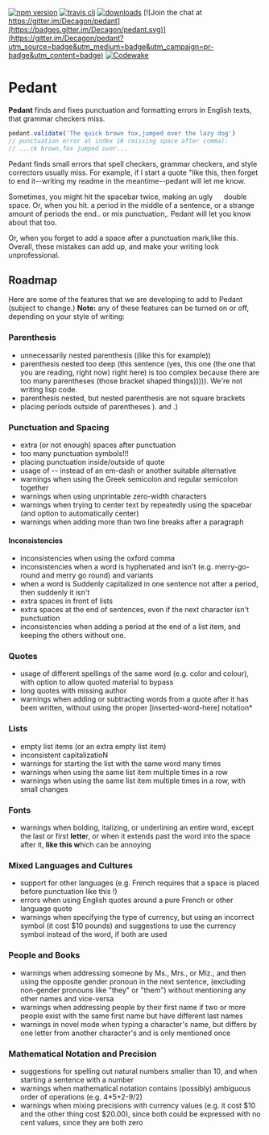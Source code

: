 [![npm version](https://badge.fury.io/js/pedantjs.svg)](https://badge.fury.io/js/pedantjs)  [![travis cli](https://travis-ci.org/Decagon/pedant.svg)](https://travis-ci.org/Decagon/pedant/branches)  [![downloads](https://img.shields.io/npm/dm/pedantjs.svg)](https://www.npmjs.com/package/pedantjs) [![Join the chat at https://gitter.im/Decagon/pedant](https://badges.gitter.im/Decagon/pedant.svg)](https://gitter.im/Decagon/pedant?utm_source=badge&utm_medium=badge&utm_campaign=pr-badge&utm_content=badge) [![Codewake](https://www.codewake.com/badges/codewake.svg)](https://www.codewake.com/p/pedant-6ffb4c6e-0a50-4587-9882-5e798664c6f3)

# Pedant

**Pedant** finds and fixes punctuation and formatting errors in English texts, that grammar checkers miss.

```javascript
pedant.validate('The quick brown fox,jumped over the lazy dog')
// punctuation error at index 16 (missing space after comma):
// ...ck brown,fox jumped over...
```

Pedant finds small errors that spell checkers, grammar checkers, and style correctors usually miss. For example, if I start a quote "like this, then forget to end it--writing my readme in the meantime--pedant will let me know.

Sometimes, you might hit the spacebar  twice, making an ugly `  ` double space. Or, when you hit. a period in the middle of a sentence, or a strange amount of periods the end.. or mix punctuation,. Pedant will let you know about that too.

Or, when you forget to add a space after a punctuation mark,like this. Overall, these mistakes can add up, and make your writing look unprofessional.

## Roadmap

Here are some of the features that we are developing to add to Pedant (subject to change.) **Note:** any of these features can be turned on or off, depending on your style of writing:
### Parenthesis
- unnecessarily nested parenthesis ((like this for example))
- parenthesis nested too deep (this sentence (yes, this one (the one that you are reading, right now) right here) is too complex because there are too many parentheses (those bracket shaped things))))). We're not writing lisp code.
- parenthesis nested, but nested parenthesis are not square brackets
- placing periods outside of parentheses ). and .)

### Punctuation and Spacing
- extra (or not enough) spaces after punctuation
- too many punctuation symbols!!!
- placing punctuation inside/outside of quote
- usage of -- instead of an em-dash or another suitable alternative
- warnings when using the Greek semicolon and regular semicolon together
- warnings when using unprintable zero-width characters
- warnings when trying to center text by repeatedly using the spacebar (and option to automatically center)
- warnings when adding more than two line breaks after a paragraph

#### Inconsistencies
- inconsistencies when using the oxford comma
- inconsistencies when a word is hyphenated and isn't (e.g. merry-go-round and merry go round) and variants
- when a word is Suddenly capitalized in one sentence not after a period, then suddenly it isn't
- extra spaces in front of lists
- extra spaces at the end of sentences, even if the next character isn't punctuation
- inconsistencies when adding a period at the end of a list item, and keeping the others without one.

### Quotes
- usage of different spellings of the same word (e.g. color and colour), with option to allow quoted material to bypass
- long quotes with missing author
- warnings when adding or subtracting words from a quote after it has been written, without using the proper [inserted-word-here] notation*

### Lists
- empty list items (or an extra empty list item)
- inconsistent capitalizatioN
- warnings for starting the list with the same word many times
- warnings when using the same list item multiple times in a row
- warnings when using the same list item multiple times in a row, with small changes

### Fonts
- warnings when bolding, italizing, or underlining an entire word, except the last or first **lette**r, or when it extends past the word into the space after it, **like this w**hich can be annoying

### Mixed Languages and Cultures
- support for other languages (e.g. French requires that a space is placed before punctuation like this !)
- errors when using English quotes around a pure French or other language quote
- warnings when specifying the type of currency, but using an incorrect symbol (it cost $10 pounds) and suggestions to use the currency symbol instead of the word, if both are used

### People and Books
- warnings when addressing someone by Ms., Mrs., or Miz., and then using the opposite gender pronoun in the next sentence, (excluding non-gender pronouns like "they" or "them") without mentioning any other names and vice-versa
- warnings when addressing people by their first name if two or more people exist with the same first name but have different last names
- warnings in novel mode when typing a character's name, but differs by one letter from another character's and is only mentioned once

### Mathematical Notation and Precision
- suggestions for spelling out natural numbers smaller than 10, and when starting a sentence with a number
- warnings when mathematical notation contains (possibly) ambiguous order of operations (e.g. 4*5+2-9/2)
- warnings when mixing precisions with currency values (e.g. it cost $10 and the other thing cost $20.00), since both could be expressed with no cent values, since they are both zero
